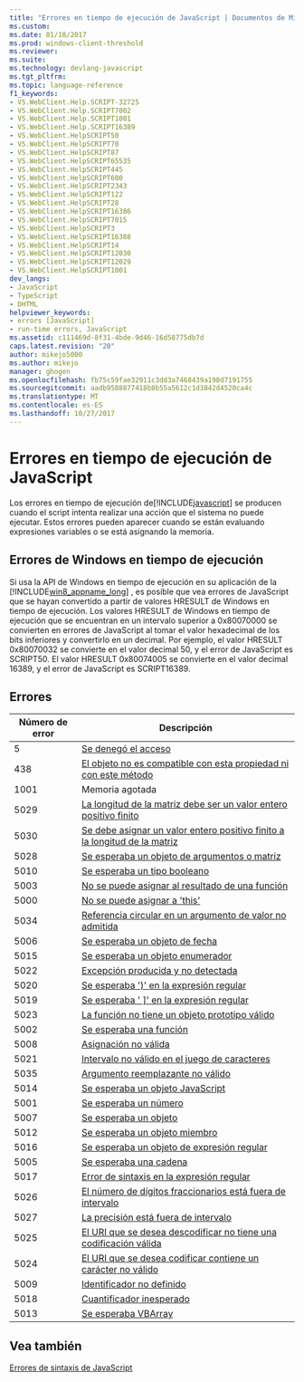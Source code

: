 ```yaml
---
title: "Errores en tiempo de ejecución de JavaScript | Documentos de Microsoft"
ms.custom: 
ms.date: 01/18/2017
ms.prod: windows-client-threshold
ms.reviewer: 
ms.suite: 
ms.technology: devlang-javascript
ms.tgt_pltfrm: 
ms.topic: language-reference
f1_keywords:
- VS.WebClient.Help.SCRIPT-32725
- VS.WebClient.Help.SCRIPT7002
- VS.WebClient.Help.SCRIPT1001
- VS.WebClient.Help.SCRIPT16389
- VS.WebClient.HelpSCRIPT50
- VS.WebClient.HelpSCRIPT70
- VS.WebClient.HelpSCRIPT87
- VS.WebClient.HelpSCRIPT65535
- VS.WebClient.HelpSCRIPT445
- VS.WebClient.HelpSCRIPT600
- VS.WebClient.HelpSCRIPT2343
- VS.WebClient.HelpSCRIPT122
- VS.WebClient.HelpSCRIPT28
- VS.WebClient.HelpSCRIPT16386
- VS.WebClient.HelpSCRIPT7015
- VS.WebClient.HelpSCRIPT3
- VS.WebClient.HelpSCRIPT16388
- VS.WebClient.HelpSCRIPT14
- VS.WebClient.HelpSCRIPT12030
- VS.WebClient.HelpSCRIPT12029
- VS.WebClient.HelpSCRIPT1001
dev_langs:
- JavaScript
- TypeScript
- DHTML
helpviewer_keywords:
- errors [JavaScript]
- run-time errors, JavaScript
ms.assetid: c111469d-8f31-4bde-9d46-16d58775db7d
caps.latest.revision: "20"
author: mikejo5000
ms.author: mikejo
manager: ghogen
ms.openlocfilehash: fb75c59fae32911c3dd3a7468439a198d7191755
ms.sourcegitcommit: aadb9588877418b8b55a5612c1d3842d4520ca4c
ms.translationtype: MT
ms.contentlocale: es-ES
ms.lasthandoff: 10/27/2017
---
```

# <a name="javascript-run-time-errors"></a>Errores en tiempo de ejecución de JavaScript
Los errores en tiempo de ejecución de[!INCLUDE[javascript](../../javascript/includes/javascript-md.md)] se producen cuando el script intenta realizar una acción que el sistema no puede ejecutar. Estos errores pueden aparecer cuando se están evaluando expresiones variables o se está asignando la memoria.  
  
## <a name="windows-runtime-errors"></a>Errores de Windows en tiempo de ejecución  
 Si usa la API de Windows en tiempo de ejecución en su aplicación de la [!INCLUDE[win8_appname_long](../../javascript/includes/win8-appname-long-md.md)] , es posible que vea errores de JavaScript que se hayan convertido a partir de valores HRESULT de Windows en tiempo de ejecución. Los valores HRESULT de Windows en tiempo de ejecución que se encuentran en un intervalo superior a 0x80070000 se convierten en errores de JavaScript al tomar el valor hexadecimal de los bits inferiores y convertirlo en un decimal. Por ejemplo, el valor HRESULT 0x80070032 se convierte en el valor decimal 50, y el error de JavaScript es SCRIPT50. El valor HRESULT 0x80074005 se convierte en el valor decimal 16389, y el error de JavaScript es SCRIPT16389.  
  
## <a name="errors"></a>Errores  
  
|Número de error|Descripción|  
|------------------|-----------------|  
|5|[Se denegó el acceso](../../javascript/misc/access-is-denied.md)|  
|438|[El objeto no es compatible con esta propiedad ni con este método](../../javascript/misc/object-doesn-t-support-this-property-or-method.md)|  
|1001|Memoria agotada|  
|5029|[La longitud de la matriz debe ser un valor entero positivo finito](../../javascript/misc/array-length-must-be-a-finite-positive-integer.md)|  
|5030|[Se debe asignar un valor entero positivo finito a la longitud de la matriz](../../javascript/misc/array-length-must-be-assigned-a-finite-positive-number.md)|  
|5028|[Se esperaba un objeto de argumentos o matriz](../../javascript/misc/array-or-arguments-object-expected.md)|  
|5010|[Se esperaba un tipo booleano](../../javascript/misc/boolean-expected.md)|  
|5003|[No se puede asignar al resultado de una función](../../javascript/misc/cannot-assign-to-a-function-result.md)|  
|5000|[No se puede asignar a 'this'](../../javascript/misc/cannot-assign-to-this.md)|  
|5034|[Referencia circular en un argumento de valor no admitida](../../javascript/misc/circular-reference-in-value-argument-not-supported.md)|  
|5006|[Se esperaba un objeto de fecha](../../javascript/misc/date-object-expected.md)|  
|5015|[Se esperaba un objeto enumerador](../../javascript/misc/enumerator-object-expected.md)|  
|5022|[Excepción producida y no detectada](../../javascript/misc/exception-thrown-and-not-caught.md)|  
|5020|[Se esperaba ')' en la expresión regular](../../javascript/misc/expected-right-parenthesis-in-regular-expression-javascript.md)|  
|5019|[Se esperaba ' &#93;' en la expresión regular](../../javascript/misc/expected-right-square-bracket-in-regular-expression-javascript.md)|  
|5023|[La función no tiene un objeto prototipo válido](../../javascript/misc/function-does-not-have-a-valid-prototype-object.md)|  
|5002|[Se esperaba una función](../../javascript/misc/function-expected.md)|  
|5008|[Asignación no válida](../../javascript/misc/illegal-assignment-javascript.md)|  
|5021|[Intervalo no válido en el juego de caracteres](../../javascript/misc/invalid-range-in-character-set-javascript.md)|  
|5035|[Argumento reemplazante no válido](../../javascript/misc/invalid-replacer-argument.md)|  
|5014|[Se esperaba un objeto JavaScript](../../javascript/misc/javascript-object-expected.md)|  
|5001|[Se esperaba un número](../../javascript/misc/number-expected.md)|  
|5007|[Se esperaba un objeto](../../javascript/misc/object-expected.md)|  
|5012|[Se esperaba un objeto miembro](../../javascript/misc/object-member-expected.md)|  
|5016|[Se esperaba un objeto de expresión regular](../../javascript/misc/regular-expression-object-expected.md)|  
|5005|[Se esperaba una cadena](../../javascript/misc/string-expected.md)|  
|5017|[Error de sintaxis en la expresión regular](../../javascript/misc/syntax-error-in-regular-expression-javascript.md)|  
|5026|[El número de dígitos fraccionarios está fuera de intervalo](../../javascript/misc/the-number-of-fractional-digits-is-out-of-range.md)|  
|5027|[La precisión está fuera de intervalo](../../javascript/misc/the-precision-is-out-of-range.md)|  
|5025|[El URI que se desea descodificar no tiene una codificación válida](../../javascript/misc/the-uri-to-be-decoded-is-not-a-valid-encoding.md)|  
|5024|[El URI que se desea codificar contiene un carácter no válido](../../javascript/misc/the-uri-to-be-encoded-contains-an-invalid-character.md)|  
|5009|[Identificador no definido](../../javascript/misc/undefined-identifier.md)|  
|5018|[Cuantificador inesperado](../../javascript/misc/unexpected-quantifier-javascript.md)|  
|5013|[Se esperaba VBArray](../../javascript/misc/vbarray-expected.md)|  
  
## <a name="see-also"></a>Vea también  
 [Errores de sintaxis de JavaScript](../../javascript/reference/javascript-syntax-errors.md)